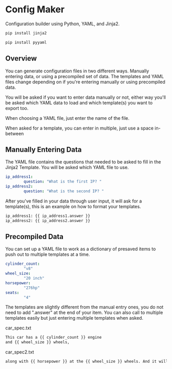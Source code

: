 # Config Maker
Configuration builder using Python, YAML, and Jinja2.

```bash
pip install jinja2
```

```bash
pip install pyyaml
```


## Overview

You can generate configuration files in two different ways. Manually entering data, or using a precompiled set of data.
The templates and YAML files change depending on if you're entering manually or using precompiled data.

You will be asked if you want to enter data manually or not, either way you'll be asked which YAML data to load and which template(s) you want to export too.

When choosing a YAML file, just enter the name of the file.

When asked for a template, you can enter in multiple, just use a space in-between

## Manually Entering Data

The YAML file contains the questions that needed to be asked to fill in the Jinja2 Template. You will be asked which YAML file to use.
```yaml
ip_address1: 
        question: "What is the first IP? "
ip_address2:
        question: "What is the second IP? "
```

After you've filled in your data through user input, it will ask for a template(s), this is an example on how to format your templates.
```bash
ip_address1: {{ ip_address1.answer }}
ip_address2: {{ ip_address2.answer }}
```
## Precompiled Data

You can set up a YAML file to work as a dictionary of presaved items to push out to multiple templates at a time. 
```yaml
cylinder_count: 
        "v8"
wheel_size:
        "20 inch"
horsepower: 
        "276hp"
seats:
        "4"
```

The templates are slightly different from the manual entry ones, you do not need to add ".answer" at the end of your item.
You can also call to multiple templates easily but just entering multiple templates when asked.

car_spec.txt
```bash
This car has a {{ cylinder_count }} engine
and {{ wheel_size }} wheels, 
```

car_spec2.txt
```bash
along with {{ horsepower }} at the {{ wheel_size }} wheels. And it will seat {{ seats }} comfortably.
```
